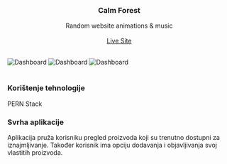 

<br />
<p align="center">
  <h3 align="center">Calm Forest</h3>
  <p align="center">
    Random website animations & music
    <br />
    <br />
    <a href="https://alkuca.github.io/calmforest/">Live Site</a>
  </p>
</p>
<br />
<img src="https://res.cloudinary.com/dgq3h1sri/image/upload/v1634815292/Github%20images/screencapture-alkuca-github-io-calmforest-2021-10-21-12_09_30.png" alt="Dashboard">
<img src="https://res.cloudinary.com/dgq3h1sri/image/upload/v1634815289/Github%20images/screencapture-alkuca-github-io-calmforest-2021-10-21-12_09_42.png" alt="Dashboard">
<img src="https://res.cloudinary.com/dgq3h1sri/image/upload/v1634815304/Github%20images/screencapture-alkuca-github-io-calmforest-2021-10-21-12_09_03.png" alt="Dashboard">
<br />
<br />

### Korištenje tehnologije
PERN Stack

### Svrha aplikacije
<p>
Aplikacija pruža korisniku pregled proizvoda koji su trenutno dostupni za iznajmljivanje.
Također korisnik ima opciju dodavanja i objavljivanja svoj vlastitih proizvoda.
</p>
